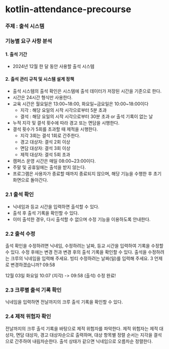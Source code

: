 # kotlin-attendance-precourse

### 주제 : 출석 시스템

### 기능별 요구 사항 분석

#### 1. 출석 기간
+ 2024년 12월 한 달 동안 사용할 출석 시스템


#### 2. 출석 관리 규칙 및 시스템 설계 정책
+ 출석 시스템의 출석 확인은 시스템에 출석 데이터가 저장된 시간을 기준으로 한다.
+ 시간은 24시간 형식만 사용한다.
+ 교육 시간은 월요일은 13:00~18:00, 화요일~금요일은 10:00~18:00이다
  + 지각 : 해당 요일의 시작 시각으로부터 5분 초과
  + 결석 : 해당 요일의 시작 시각으로부터 30분 초과 or 출석 기록이 없는 날
+ 누적 지각 및 결석 횟수에 따라 경고 또는 면담을 시행한다.
+ 결석 횟수가 5회를 초과할 때 제적을 시행한다.
  + 지각 3회는 결석 1회로 간주한다.
  + 경고 대상자: 결석 2회 이상
  + 면담 대상자: 결석 3회 이상 
  + 제적 대상자: 결석 5회 초과
+ 캠퍼스 운영 시간은 매일 08:00~23:00이다.
+ 주말 및 공휴일에는 출석을 받지 않는다.
+ 프로그램은 사용자가 종료할 때까지 종료되지 않으며, 해당 기능을 수행한 후 초기 화면으로 돌아간다.

### 2.1 출석 확인
+ 닉네임과 등교 시간을 입력하면 출석할 수 있다.
+ 출석 후 출석 기록을 확인할 수 있다.
+ 이미 출석한 경우, 다시 출석할 수 없으며 수정 기능을 이용하도록 안내한다.

### 2.2 출석 수정
출석 확인을 수정하려면 닉네임, 수정하려는 날짜, 등교 시간을 입력하여 기록을 수정할 수 있다.
수정 후에는 변경 전과 변경 후의 출석 기록을 확인할 수 있다.
출석을 수정하려는 크루의 닉네임을 입력해 주세요.
빙티
수정하려는 날짜(일)를 입력해 주세요.
3
언제로 변경하겠습니까?
09:58

12월 03일 화요일 10:07 (지각) -> 09:58 (출석) 수정 완료!

### 2.3 크루별 출석 기록 확인
닉네임을 입력하면 전날까지의 크루 출석 기록을 확인할 수 있다.

### 2.4 제적 위험자 확인
전날까지의 크루 출석 기록을 바탕으로 제적 위험자를 파악한다.
제적 위험자는 제적 대상자, 면담 대상자, 경고 대상자순으로 출력하며, 
대상 항목별 정렬 순서는 지각을 결석으로 간주하여 내림차순한다. 
출석 상태가 같으면 닉네임으로 오름차순 정렬한다.

